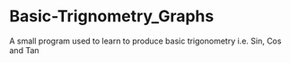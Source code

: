 # Basic-Trignometry_Graphs
A small program used to learn to produce basic trigonometry i.e. Sin, Cos and Tan
